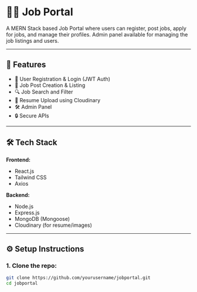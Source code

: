 # 🧑‍💼 Job Portal

A MERN Stack based Job Portal where users can register, post jobs, apply for jobs, and manage their profiles. Admin panel available for managing the job listings and users.

---

## 🚀 Features

- 👤 User Registration & Login (JWT Auth)
- 📝 Job Post Creation & Listing
- 🔍 Job Search and Filter
- 📂 Resume Upload using Cloudinary
- 🛠 Admin Panel
- 🔒 Secure APIs

---

## 🛠️ Tech Stack

**Frontend:**
- React.js
- Tailwind CSS 
- Axios

**Backend:**
- Node.js
- Express.js
- MongoDB (Mongoose)
- Cloudinary (for resume/images)

---

## ⚙️ Setup Instructions

### 1. Clone the repo:

```bash
git clone https://github.com/yourusername/jobportal.git
cd jobportal
